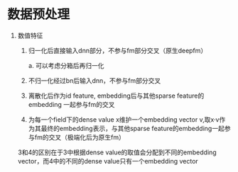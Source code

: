 <!--
 * @Author: your name
 * @Date: 2020-04-09 21:48:04
 * @LastEditTime: 2020-04-09 21:54:23
 * @LastEditors: Please set LastEditors
 * @Description: In User Settings Edit
 * @FilePath: /DeepCTR/模型使用经验/deepfm.md
 -->


# 数据预处理
1. 数值特征
    1. 归一化后直接输入dnn部分，不参与fm部分交叉（原生deepfm）
        
        a. 可以考虑分箱后再归一化

    2. 不归一化经过bn后输入dnn，不参与fm部分交叉

    3. 离散化后作为id feature, embedding后与其他sparse feature的embedding 一起参与fm的交叉
    
    4. 为每一个field下的dense value x维护一个embedding vector v,取x·v作为其最终的embedding表示，与其他sparse feature的embedding一起参与fm的交叉（极端化后为原生fm）
    
    3和4的区别在于3中根据dense value的取值会分配到不同的embedding vector，而4中的不同的dense value只有一个embedding vector



